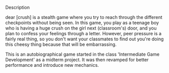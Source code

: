 Description

dear [crush] is a stealth game where you try to reach through the different checkpoints without being seen. In this game, you play as a teenage boy who is having a huge crush on the girl next (classroom's) door, and you plan to confess your feelings through a letter. However, peer pressure is a fairly real thing, so you don't want your classmates to find out you're doing this cheesy thing because that will be embarrassing.

This is an autobiographical game started in the class 'Intermediate Game Development' as a midterm project. It was then revamped for better performance and introduce new mechanics.
